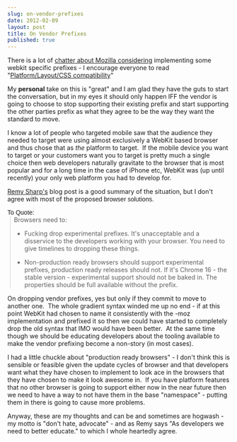 ```yaml
---
slug: on-vendor-prefixes
date: 2012-02-09
layout: post
title: On Vendor Prefixes
published: true
---
```

<p>There is a lot of <a href="http://lists.w3.org/Archives/Public/www-style/2012Feb/0313.html">chatter about Mozilla considering</a> implementing some webkit specific prefixes - I encourage everyone to read "<a href="https://wiki.mozilla.org/Platform/Layout/CSS_Compatibility#questions_and_methodology">Platform/Layout/CSS compatibility</a>"</p>
<p />
<div>My <strong>personal</strong> take on this is "great" and I am glad they have the guts to start the conversation, but in my eyes it should only happen IFF the vendor is going to choose to stop supporting their existing prefix and start supporting the other parties prefix as what they agree to be the way they want the standard to move.&nbsp;</div>
<p />
<div>I know a lot of people who targeted mobile saw that the audience they needed to target were using almost exclusively a WebKit based browser and thus chose that as <em>the</em> platform to target. &nbsp;If the mobile device you want to target or your customers want you to target is pretty much a single choice then web developers naturally gravitate to the browser that is most popular and for a long time in the case of iPhone etc, WebKit was (up until recently) your only web platform you had to develop for.</div>
<p />
<div><a href="http://remysharp.com/2012/02/09/vendor-prefixes-about-to-go-south">Remy Sharp's</a> blog post is a good summary of the situation, but I don't agree with most of the propos<span style="font-family: arial, helvetica, sans-serif;">ed browser solutions. &nbsp;</span></div>
<p />
<div><span style="font-family: arial, helvetica, sans-serif;">To Quote:</span></div>
<blockquote class="gmail_quote" style="margin-top: 0px; margin-right: 0px; margin-bottom: 0px; margin-left: 0.8ex; border-left-width: 1px; border-left-color: #cccccc; border-left-style: solid; padding-left: 1ex;">Browsers need to:
<ul>
<li>Fucking drop experimental prefixes. It's unacceptable and a disservice to the developers working with your browser. You need to give timelines to dropping these things.</li>
</ul>
<ul>
<li>Non-production ready browsers should support experimental prefixes,&nbsp;production ready releases&nbsp;should not. If it's Chrome 16 - the stable version - experimental support should not be baked in. The properties should be full available&nbsp;without&nbsp;the prefix.</li>
</ul>
</blockquote>
<div>
<div>On dropping vendor prefixes, yes but only if they commit to move to another one. &nbsp;The whole gradient syntax winded me up no end - if at this point WebKit had chosen to name it consistently with the -moz implementation and prefixed it so then we could have started to completely drop the old syntax that IMO would have been better. &nbsp;At the same time though we should be educating developers about the tooling available to make the vendor prefixing become a non-story (in most cases).</div>
<p />
<div>I had a little chuckle about "production ready browsers" - I don't think this is sensible or feasible given the update cycles of browser and that developers want what they have chosen to implement to look ace in the browsers that they have chosen to make it look awesome in. &nbsp;If you have platform features that no other browser is going to support either now in the near future then we need to have a way to not have them in the base "namespace" - putting them in there is going to cause more problems.</div>
<p />
<div>Anyway, these are my thoughts and can be and sometimes are hogwash - my motto is "don't hate, advocate" - and as Remy says&nbsp;"As developers we need to better educate." to which I whole heartedly agree.</div>
</div>

